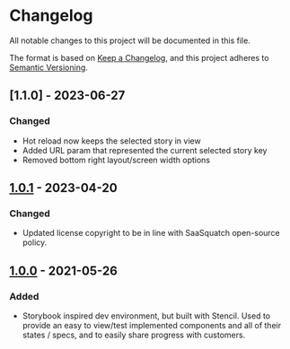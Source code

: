 # Changelog

All notable changes to this project will be documented in this file.

The format is based on [Keep a Changelog](https://keepachangelog.com/en/1.0.0/),
and this project adheres to [Semantic Versioning](https://semver.org/spec/v2.0.0.html).

## [1.1.0] - 2023-06-27

### Changed

- Hot reload now keeps the selected story in view
- Added URL param that represented the current selected story key
- Removed bottom right layout/screen width options

## [1.0.1] - 2023-04-20

### Changed

- Updated license copyright to be in line with SaaSquatch open-source policy.

## [1.0.0] - 2021-05-26

### Added

- Storybook inspired dev environment, but built with Stencil. Used to provide an easy to view/test implemented components and all of their states / specs, and to easily share progress with customers.

[unreleased]: https://github.com/saasquatch/program-tools/compare/stencilbook@1.0.1...HEAD
[1.0.1]: https://github.com/saasquatch/program-tools/releases/tag/stencilbook@1.0.1
[1.0.0]: https://github.com/saasquatch/program-tools/releases/tag/stencilbook@1.0.0
